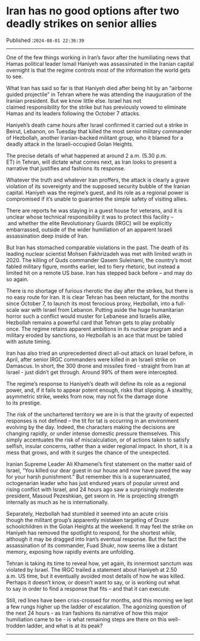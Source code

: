 # Iran has no good options after two deadly strikes on senior allies

Published :`2024-08-01 22:36:39`

---

One of the few things working in Iran’s favor after the humiliating news that Hamas political leader Ismail Haniyeh was assassinated in the Iranian capital overnight is that the regime controls most of the information the world gets to see.

What Iran has said so far is that Haniyeh died after being hit by an “airborne guided projectile” in Tehran where he was attending the inauguration of the Iranian president. But we know little else. Israel has not claimed responsibility for the strike but has previously vowed to eliminate Hamas and its leaders following the October 7 attacks.

Haniyeh’s death came hours after Israel confirmed it carried out a strike in Beirut, Lebanon, on Tuesday that killed the most senior military commander of Hezbollah, another Iranian-backed militant group, who it blamed for a deadly attack in the Israeli-occupied Golan Heights.

The precise details of what happened at around 2 a.m. (5.30 p.m. ET) in Tehran, will dictate what comes next, as Iran looks to present a narrative that justifies and fashions its response.

Whatever the truth and whatever Iran proffers, the attack is clearly a grave violation of its sovereignty and the supposed security bubble of the Iranian capital. Haniyeh was the regime’s guest, and its role as a regional power is compromised if it’s unable to guarantee the simple safety of visiting allies.

There are reports he was staying in a guest house for veterans, and it is unclear whose technical responsibility it was to protect this facility – and whether the elite Revolutionary Guards (IRGC) will be explicitly embarrassed, outside of the wider humiliation of an apparent Israeli assassination deep inside of Iran.

But Iran has stomached comparable violations in the past. The death of its leading nuclear scientist Mohsen Fakhrizadeh was met with limited wrath in 2020. The killing of Quds commander Qasem Suleinami, the country’s most fabled military figure, months earlier, led to fiery rhetoric, but instead a limited hit on a remote US base. Iran has stepped back before – and may do so again.

There is no shortage of furious rherotic the day after the strikes, but there is no easy route for Iran. It is clear Tehran has been reluctant, for the months since October 7, to launch its most ferocious proxy, Hezbollah, into a full-scale war with Israel from Lebanon. Putting aside the huge humanitarian horror such a conflict would muster for Lebanese and Israelis alike, Hezbollah remains a powerful card that Tehran gets to play probably once. The regime retains apparent ambitions in its nuclear program and a military eroded by sanctions, so Hezbollah is an ace that must be tabled with astute timing.

Iran has also tried an unprecedented direct all-out attack on Israel before, in April, after senior IRGC commanders were killed in an Israeli strike on Damascus. In short, the 300 drone and missiles fired - straight from Iran at Israel - just didn’t get through. Around 99% of them were intercepted.

The regime’s response to Haniyeh’s death will define its role as a regional power, and, if it fails to appear potent enough, risks that slipping. A stealthy, asymmetric strike, weeks from now, may not fix the damage done to its prestige.

The risk of the unchartered territory we are in is that the gravity of expected responses is not defined – the tit for tat is occurring in an environment evolving by the day. Indeed, the characters making the decisions are changing rapidly, or under intense domestic pressure themselves. This simply accentuates the risk of miscalculation, or of actions taken to satisfy selfish, insular concerns, rather than a wider regional impact. In short, it is a mess that grows, and with it surges the chance of the unexpected.

Iranian Supreme Leader Ali Khamenei’s first statement on the matter said of Israel, “You killed our dear guest in our house and now have paved the way for your harsh punishment.” But remember this is a superannuated, octogenarian leader who has just endured years of popular unrest and rising conflict with Israel, and 24 hours ago saw a surprisingly moderate president, Masoud Pezeshkian, get sworn in. He is projecting strength internally as much as he is internationally.

Separately, Hezbollah had stumbled it seemed into an acute crisis though the militant group’s apparently mistaken targeting of Druze schoolchildren in the Golan Heights at the weekend. It may feel the strike on Haniyeh has removed the spotlight to respond, for the shortest while, although it may be dragged into Iran’s eventual response. But the fact the assassination of its commander, Fuad Shukr, now seems like a distant memory, exposing how rapidly events are unfolding.

Tehran is taking its time to reveal how, yet again, its innermost sanctum was violated by Israel. The IRGC trailed a statement about Haniyeh at 2.50 a.m. US time, but it eventually avoided most details of how he was killed. Perhaps it doesn’t know, or doesn’t want to say, or is working out what to say in order to find a response that fits – and that it can execute.

Still, red lines have been criss-crossed for months, and this morning we lept a few rungs higher up the ladder of escalation. The agonizing question of the next 24 hours - as Iran fashions its narrative of how this major humiliation came to be - is what remaining steps are there on this well-trodden ladder, and what is at its peak?

---

